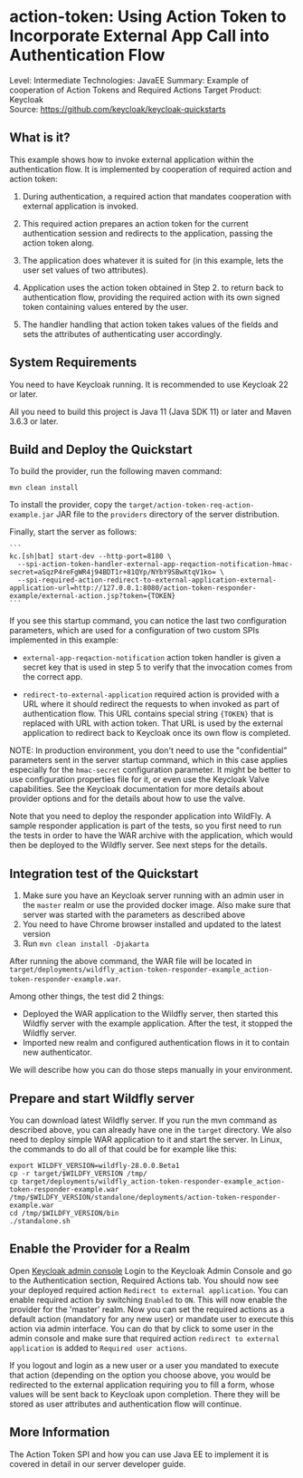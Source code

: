 action-token: Using Action Token to Incorporate External App Call into Authentication Flow
==========================================================================================

Level: Intermediate
Technologies: JavaEE
Summary: Example of cooperation of Action Tokens and Required Actions
Target Product: Keycloak  
Source: <https://github.com/keycloak/keycloak-quickstarts>  


What is it?
-----------

This example shows how to invoke external application within the authentication
flow. It is implemented by cooperation of required action and action token:

1. During authentication, a required action that mandates cooperation with
   external application is invoked.

2. This required action prepares an action token for the current authentication
   session and redirects to the application, passing the action token along.

3. The application does whatever it is suited for (in this example, lets the
   user set values of two attributes).

4. Application uses the action token obtained in Step 2. to return back to
   authentication flow, providing the required action with its own signed token
   containing values entered by the user.

5. The handler handling that action token takes values of the fields and sets
   the attributes of authenticating user accordingly.


System Requirements
-------------------

You need to have <span>Keycloak</span> running. It is recommended to use Keycloak 22 or later.

All you need to build this project is Java 11 (Java SDK 11) or later and Maven 3.6.3 or later.


Build and Deploy the Quickstart
-------------------------------

To build the provider, run the following maven command:

   ````
   mvn clean install
   ````

To install the provider, copy the `target/action-token-req-action-example.jar` JAR file to the `providers` directory of the server distribution.

Finally, start the server as follows:

    ```
    kc.[sh|bat] start-dev --http-port=8180 \
      --spi-action-token-handler-external-app-reqaction-notification-hmac-secret=aSqzP4reFgWR4j94BDT1r+81QYp/NYbY9SBwXtqV1ko= \
      --spi-required-action-redirect-to-external-application-external-application-url=http://127.0.0.1:8080/action-token-responder-example/external-action.jsp?token={TOKEN}
    ```

If you see this startup command, you can notice the last two configuration parameters, which are used for
a configuration of two custom SPIs implemented in this example:

 *  `external-app-reqaction-notification` action token handler is given a secret key that
    is used in step 5 to verify that the invocation comes from the correct app.

 *  `redirect-to-external-application` required action is provided with a URL
    where it should redirect the requests to when invoked as part of authentication
    flow. This URL contains special string `{TOKEN}` that is replaced with
    URL with action token. That URL is used by the external application to
    redirect back to Keycloak once its own flow is completed.

NOTE: In production environment, you don't need to use the "confidential" parameters sent in the server startup command, which in this case
applies especially for the `hmac-secret` configuration parameter. It might be better to use configuration properties file for it, or even use
the Keycloak Valve capabilities. See the Keycloak documentation for more details about provider options and for the details about how to use the valve.

Note that you need to deploy the responder application into WildFly. A sample responder
application is part of the tests, so you first need to run the tests in order to have the WAR archive
with the application, which would then be deployed to the Wildfly server. See next steps for the details.

Integration test of the Quickstart
----------------------------------

1. Make sure you have an Keycloak server running with an admin user in the `master` realm or use the provided docker image. Also make sure that server
   was started with the parameters as described above
2. You need to have Chrome browser installed and updated to the latest version
3. Run `mvn clean install -Djakarta`

After running the above command, the WAR file will be located in
`target/deployments/wildfly_action-token-responder-example_action-token-responder-example.war`.

Among other things, the test did 2 things:
- Deployed the WAR application to the Wildfly server, then started this Wildfly server with the example application. After the test, it stopped the Wildfly server.
- Imported new realm and configured authentication flows in it to contain new authenticator.

We will describe how you can do those steps manually in your environment.

Prepare and start Wildfly server
----------------------
You can download latest Wildfly server. If you run the mvn command as described above, you can already have one in the `target` directory.
We also need to deploy simple WAR application to it and start the server. In Linux, the commands to do all of that could be for example like this:

```
export WILDFY_VERSION=wildfly-28.0.0.Beta1
cp -r target/$WILDFY_VERSION /tmp/
cp target/deployments/wildfly_action-token-responder-example_action-token-responder-example.war /tmp/$WILDFY_VERSION/standalone/deployments/action-token-responder-example.war
cd /tmp/$WILDFY_VERSION/bin
./standalone.sh
```

Enable the Provider for a Realm
-------------------------------
Open [Keycloak admin console](http://localhost:8180/admin)
Login to the Keycloak Admin Console and go to the Authentication section,
Required Actions tab. You should now see your deployed required action `Redirect to external application`.
You can enable required action by switching `Enabled` to `ON`. This will now enable
the provider for the 'master' realm. Now you can set the required actions as
a default action (mandatory for any new user) or mandate user to execute this
action via admin interface. You can do that by click to some user in the admin console and make sure
that required action `redirect to external application` is added to `Required user actions`.

If you logout and login as a new user or a user you mandated to execute that
action (depending on the option you choose above, you would be redirected to
the external application requiring you to fill a form, whose values will be sent
back to Keycloak upon completion. There they will be stored as user attributes
and authentication flow will continue.

More Information
----------------
The Action Token SPI and how you can use Java EE to implement it is covered in detail in our server developer guide.
